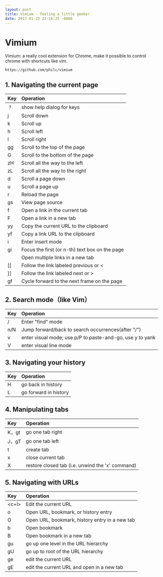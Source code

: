 ```yaml
---
layout: post
title: Vimium - feeling a little geeker
date: 2017-01-22 22:16:25 -0800
---
```


# Vimium 
Vimium: a really cool extension for Chrome, make it possible to control chrome with shortcuts like vim.

	https://github.com/philc/vimium  

## 1. Navigating the current page

| Key |Operation|  
|:----|:----|  
|	？ 	|	show help dialog for keys	|    
|	j	|	 Scroll down	|  
|	k	|	 Scroll up	|  
|	h 	|	 Scroll left	|  
|	l 	|	 Scroll right	|  
|	gg 	|	 Scroll to the top of the page	|	  
|	G 	|	 Scroll to the bottom of the page	|	  
|	zH 	|	 Scroll all the way to the left	|  
|	zL 	|	 Scroll all the way to the right	|  
|	d 	|	 Scroll a page down	|	  
|	u 	|	 Scroll a page up	|	  
|	r 	|	 Reload the page	|  
|	gs 	|	 View page source	|	  
|	f 	|	 Open a link in the current tab	|  
|	F 	|	 Open a link in a new tab	|	  
|	yy 	|	 Copy the current URL to the clipboard|  
|	yf 	|	 Copy a link URL to the clipboard	|  
|	i 	|	 Enter insert mode	|  
|	gi 	|	 Focus the first (or n-th) text box on the page	|  
|	<a-f> 	|	 Open multiple links in a new tab	|	  
|	[[ 	|	 Follow the link labeled previous or <	|	  
|	]] 	|	 Follow the link labeled next or >	|	  
|	gf 	|	 Cycle forward to the next frame on the page	|  
					
					
					
## 2. Search mode（like Vim）		

|Key|Operation| 
|:----|:----|
| / | Enter "find" mode	|
|n/N | Jump forward/back to search occurrences(after "/")	|  
|v|enter visual mode; use p/P to paste-and-go, use y to yank|  
|V|enter visual line mode  |  

## 3. Navigating your history		 		

|Key|Operation| 
|:----|:----|
|	H 	|	 go back in history	|	 
|	L 	|	 go forward in history	|
					
## 4. Manipulating tabs		 		

|Key|Operation|
|:----|:----|
|	K，gt 	|	go one tab right	|	 
|	J，gT 	|	go one tab left	|	 
|	t 	|	create tab	|
|	x 	|	close current tab	|  
|	X 	|	restore closed tab (i.e. unwind the 'x' command)	|	
					
## 5. Navigating with URLs	

|Key|Operation|
|:----|:----|
|<c+l>|Edit the current URL|  
|	o	|	Open URL, bookmark, or history entry	|  
|	O	|	Open URL, bookmark, history entry in a new tab	|  
|	b	|	Open bookmark	|  
|	B	|	Open bookmark in a new tab	|  
|	gu	|	go up one level in the URL hierarchy	|  
|	gU	|	go up to root of the URL hierarchy	|	  
|	ge	|	edit the current URL	|	  
|	gE	|	edit the current URL and open in a new tab	|  
